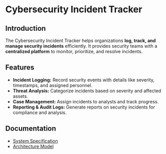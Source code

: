 # Cybersecurity Incident Tracker

## Introduction
The Cybersecurity Incident Tracker helps organizations **log, track, and manage security incidents** efficiently. It provides security teams with a **centralized platform** to monitor, prioritize, and resolve incidents.

## Features
- **Incident Logging:** Record security events with details like severity, timestamps, and assigned personnel.
- **Threat Analysis:** Categorize incidents based on severity and affected assets.
- **Case Management:** Assign incidents to analysts and track progress.
- **Reporting & Audit Logs:** Generate reports on security incidents for compliance and analysis.

## Documentation
- [System Specification](SPECIFICATION.md)
- [Architecture Model](ARCHITECTURE.md)




